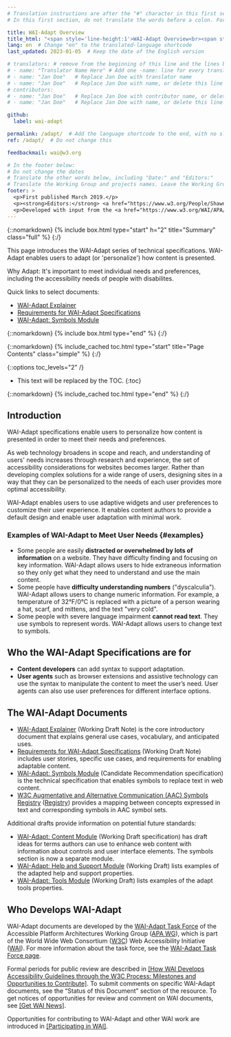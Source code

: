 ```yaml
---
# Translation instructions are after the "#" character in this first section. They are comments that do not show up in the web page. You do not need to translate the instructions after "#".
# In this first section, do not translate the words before a colon. For example, do not translate "title:". Do translate the text after "title:".

title: WAI-Adapt Overview
title_html: "<span style='line-height:1'>WAI-Adapt Overview<br><span style='font-style: italic; font-size: 0.75em'>Enabling users to adapt content presentation</span>"
lang: en  # Change "en" to the translated-language shortcode
last_updated: 2023-01-05  # Keep the date of the English version

# translators: # remove from the beginning of this line and the lines below: "# " (the hash sign and the space)
# - name: "Translator Name Here" # Add one -name: line for every translator
# - name: "Jan Doe"   # Replace Jan Doe with translator name
# - name: "Jan Doe"   # Replace Jan Doe with name, or delete this line if not multiple translators
# contributors:
# - name: "Jan Doe"   # Replace Jan Doe with contributor name, or delete this line if none
# - name: "Jan Doe"   # Replace Jan Doe with name, or delete this line if not multiple contributors

github:
  label: wai-adapt

permalink: /adapt/  # Add the language shortcode to the end, with no slash at end, for example: /link/to/page/fr
ref: /adapt/  # Do not change this

feedbackmail: wai@w3.org

# In the footer below:
# Do not change the dates
# Translate the other words below, including "Date:" and "Editors:"
# Translate the Working Group and projects names. Leave the Working Group and projects acronyms in English.
footer: >
  <p>First published March 2019.</p>
  <p><strong>Editors:</strong> <a href="https://www.w3.org/People/Shawn/">Shawn Lawton Henry</a> and <a href="https://www.w3.org/People/roy/">Ruoxi Ran</a>.</p>
  <p>Developed with input from the <a href="https://www.w3.org/WAI/APA/task-forces/adapt/">WAI-Adapt Task Force</a>.<p>
---
```


{::nomarkdown}
{% include box.html type="start" h="2" title="Summary" class="full" %}
{:/}

This page introduces the WAI-Adapt series of technical specifications. WAI-Adapt enables users to adapt (or 'personalize') how content is presented.
  
Why Adapt: It's important to meet individual needs and preferences, including the accessibility needs of people with disabilites.

Quick links to select documents:
* [WAI-Adapt Explainer](https://www.w3.org/TR/adapt/)
* [Requirements for WAI-Adapt Specifications](https://www.w3.org/TR/adapt-requirements/)
* [WAI-Adapt: Symbols Module](https://www.w3.org/TR/adapt-symbols/)

{::nomarkdown}
{% include box.html type="end" %}
{:/}

{::nomarkdown}
{% include_cached toc.html type="start" title="Page Contents" class="simple" %}
{:/}

{::options toc_levels="2" /}

-   This text will be replaced by the TOC.
{:toc}

{::nomarkdown}
{% include_cached toc.html type="end" %}
{:/}
 
## Introduction
  
WAI-Adapt specifications enable users to personalize how content is presented in order to meet their needs and preferences.
  
<!-- edit to simplify -->As web technology broadens in scope and reach, and understanding of users' needs increases through research and experience, the set of accessibility considerations for websites becomes larger. Rather than developing complex solutions for a wide range of users, designing sites in a way that they can be personalized to the needs of each user provides more optimal accessibility.

WAI-Adapt enables users to use adaptive widgets and user preferences to customize their user experience. It enables content authors to provide a default design and enable user adaptation with minimal work.

### Examples of WAI-Adapt to Meet User Needs {#examples}

* Some people are easily **distracted or overwhelmed by lots of information** on a website. They have difficulty finding and focusing on key information. WAI-Adapt allows users to hide extraneous information so they only get what they need to understand and use the main content.
* Some people have **difficulty understanding numbers** ("dyscalculia"). WAI-Adapt allows users to change numeric information. For example, a temperature of 32&deg;F/0&deg;C is replaced with a picture of a person wearing a hat, scarf, and mittens, and the text "very cold".
* Some people with severe language impairment **cannot read text**. They use symbols to represent words. WAI-Adapt allows users to change text to symbols.

## Who the WAI-Adapt Specifications are for
* **Content developers** can add syntax to support adaptation. 
* **User agents** such as browser extensions and assistive technology can use the syntax to manipulate the content to meet the user’s need. User agents can also use user preferences for different interface options.

## The WAI-Adapt Documents
* [WAI-Adapt Explainer](https://www.w3.org/TR/adapt/) (Working Draft Note) is the core introductory document that explains general use cases, vocabulary, and anticipated uses.
* [Requirements for WAI-Adapt Specifications](https://www.w3.org/TR/adapt-requirements/) (Working Draft Note) includes user stories, specific use cases, and requirements for enabling adaptable content.
* [WAI-Adapt: Symbols Module](https://www.w3.org/TR/adapt-symbols/) (Candidate Recommendation specification) is the technical specification that enables symbols to replace text in web content.
* [W3C Augmentative and Alternative Communication (AAC) Symbols Registry](https://www.w3.org/TR/aac-registry/) ([Registry](https://www.w3.org/2021/Process-20211102/#registries)) provides a mapping between concepts expressed in text and corresponding symbols in AAC symbol sets.

Additional drafts provide information on potential future standards:
* [WAI-Adapt: Content Module](https://www.w3.org/TR/adapt-content/) (Working Draft specification) has draft ideas for terms authors can use to enhance web content with information about controls and user interface elements. The symbols section is now a separate module.
* [WAI-Adapt: Help and Support Module](https://www.w3.org/TR/adapt-help/) (Working Draft) lists examples of the adapted help and support properties.
* [WAI-Adapt: Tools Module](https://www.w3.org/TR/adapt-tools/) (Working Draft) lists examples of the adapt tools properties.

## Who Develops WAI-Adapt
WAI-Adapt documents are developed by the [WAI-Adapt Task Force](https://www.w3.org/WAI/APA/task-forces/adapt/) of the Accessible Platform Architectures Working Group ([APA WG](https://www.w3.org/WAI/APA/)), which is part of the World Wide Web Consortium ([W3C](https://www.w3.org/)) Web Accessibility Initiative ([WAI](https://www.w3.org/WAI/)). For more information about the task force, see the [WAI-Adapt Task Force page](https://www.w3.org/WAI/APA/task-forces/adapt/).

Formal periods for public review are described in [[How WAI Develops Accessibility Guidelines through the W3C Process: Milestones and Opportunities to Contribute]](/standards-guidelines/w3c-process/). To submit comments on specific WAI-Adapt documents, see the “Status of this Document” section of the resource. To get notices of opportunities for review and comment on WAI documents, see [[Get WAI News]](/news/subscribe/).

Opportunities for contributing to WAI-Adapt and other WAI work are introduced in [[Participating in WAI]](/about/participating/).
